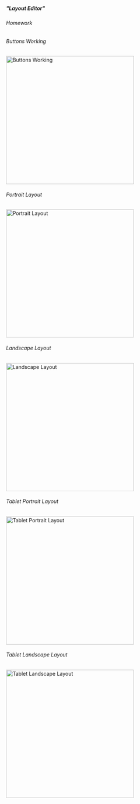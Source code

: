 <h5>"Layout Editor"</h5>
<h6>Homework</h6>

<h6>Buttons Working</h6>
<img src="" width="350" title="Buttons Working">

<h6>Portrait Layout</h6>
<img src="" width="350" title="Portrait Layout">

<h6>Landscape Layout</h6>
<img src="" width="350" title="Landscape Layout">

<h6>Tablet Portrait Layout</h6>
<img src="" width="350" title="Tablet Portrait Layout">

<h6>Tablet Landscape Layout</h6>
<img src="" width="350" title="Tablet Landscape Layout">

